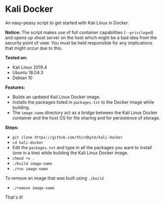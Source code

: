 # Kali Docker
An easy-peasy script to get started with Kali Linux in Docker.

**Notice:** The script makes use of full container capabilities (`--privileged`) and opens up xhost server on the host which might be a bad idea from the security point of view. You must be held responsible for any implications that might occur due to this.

**Tested on:**
+ Kali Linux 2019.4
+ Ubuntu 18.04.3
+ Debian 10

**Features:**
+ Builds an updated Kali Linux Docker image.
+ Installs the packages listed in `packages.txt` to the Docker image while building.
+ The `image-name` directory act as a bridge between the Kali Linux Docker container and the host OS for file sharing and for persistence of storage.

**Steps:**
+ `git clone https://github.com/thirdbyte/kali-docker`
+ `cd kali-docker`
+ Edit the `packages.txt` and type in all the packages you want to install (one in a line) while building the Kali Linux Docker image.
+ `chmod +x .`
+ `./build image-name`
+ `./run image-name`

To remove an image that was built using `./build`
+ `./remove image-name`

That's it!
